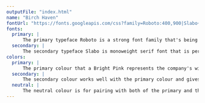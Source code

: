 ```yaml
---
outputFile: "index.html"
name: "Birch Haven"
fontUrl: "https://fonts.googleapis.com/css?family=Roboto:400,900|Slabo+27px"
fonts:
  primary: |
      The primary typeface Roboto is a strong font family that's being used by a lot of websites because of it's quality.
  secondary: |
      The secondary typeface Slabo is monoweight serif font that is perfect for body copy.
colors:
  primary: |
      The primary colour that a Bright Pink represents the company's will to attract a younger demographic.
  secondary: |
      The secondary colour works well with the primary colour and gives a contrasting look.
  neutral: |
      The neutral colour is for pairing with both of the primary and the secondary colour.
---
```

